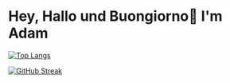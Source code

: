 # Hey, Hallo und Buongiorno👋 I'm Adam

<!--
**acz1992/acz1992** is a ✨ _special_ ✨ repository because its `README.md` (this file) appears on your GitHub profile.

Here are some ideas to get you started:

- 🔭 I’m currently working on ...
- 🌱 I’m currently learning ...
- 👯 I’m looking to collaborate on ...
- 🤔 I’m looking for help with ...
- 💬 Ask me about ...
- 📫 How to reach me: ...
- 😄 Pronouns: ...
- ⚡ Fun fact: 
    - Born and raised in Britain, Polish second name (and second citizenship), currently setting up a new life in Germany...oh and have visited over 50 countries. 
-->

[![Top Langs](https://github-readme-stats.vercel.app/api/top-langs/?username=acz1992&layout=pie)](https://github.com/anuraghazra/github-readme-stats)

[![GitHub Streak](https://streak-stats.demolab.com/?user=acz1992&theme=default)](https://git.io/streak-stats)
